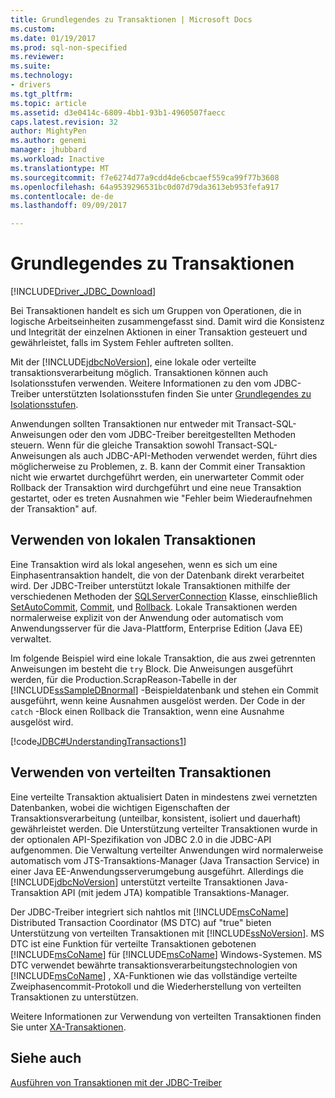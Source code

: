 ```yaml
---
title: Grundlegendes zu Transaktionen | Microsoft Docs
ms.custom: 
ms.date: 01/19/2017
ms.prod: sql-non-specified
ms.reviewer: 
ms.suite: 
ms.technology:
- drivers
ms.tgt_pltfrm: 
ms.topic: article
ms.assetid: d3e0414c-6809-4bb1-93b1-4960507faecc
caps.latest.revision: 32
author: MightyPen
ms.author: genemi
manager: jhubbard
ms.workload: Inactive
ms.translationtype: MT
ms.sourcegitcommit: f7e6274d77a9cdd4de6cbcaef559ca99f77b3608
ms.openlocfilehash: 64a9539296531bc0d07d79da3613eb953fefa917
ms.contentlocale: de-de
ms.lasthandoff: 09/09/2017

---
```

# <a name="understanding-transactions"></a>Grundlegendes zu Transaktionen
[!INCLUDE[Driver_JDBC_Download](../../includes/driver_jdbc_download.md)]

  Bei Transaktionen handelt es sich um Gruppen von Operationen, die in logische Arbeitseinheiten zusammengefasst sind. Damit wird die Konsistenz und Integrität der einzelnen Aktionen in einer Transaktion gesteuert und gewährleistet, falls im System Fehler auftreten sollten.  
  
 Mit der [!INCLUDE[jdbcNoVersion](../../includes/jdbcnoversion_md.md)], eine lokale oder verteilte transaktionsverarbeitung möglich. Transaktionen können auch Isolationsstufen verwenden. Weitere Informationen zu den vom JDBC-Treiber unterstützten Isolationsstufen finden Sie unter [Grundlegendes zu Isolationsstufen](../../connect/jdbc/understanding-isolation-levels.md).  
  
 Anwendungen sollten Transaktionen nur entweder mit Transact-SQL-Anweisungen oder den vom JDBC-Treiber bereitgestellten Methoden steuern. Wenn für die gleiche Transaktion sowohl Transact-SQL-Anweisungen als auch JDBC-API-Methoden verwendet werden, führt dies möglicherweise zu Problemen, z. B. kann der Commit einer Transaktion nicht wie erwartet durchgeführt werden, ein unerwarteter Commit oder Rollback der Transaktion wird durchgeführt und eine neue Transaktion gestartet, oder es treten Ausnahmen wie "Fehler beim Wiederaufnehmen der Transaktion" auf.  
  
## <a name="using-local-transactions"></a>Verwenden von lokalen Transaktionen  
 Eine Transaktion wird als lokal angesehen, wenn es sich um eine Einphasentransaktion handelt, die von der Datenbank direkt verarbeitet wird. Der JDBC-Treiber unterstützt lokale Transaktionen mithilfe der verschiedenen Methoden der [SQLServerConnection](../../connect/jdbc/reference/sqlserverconnection-class.md) Klasse, einschließlich [SetAutoCommit](../../connect/jdbc/reference/setautocommit-method-sqlserverconnection.md), [Commit](../../connect/jdbc/reference/commit-method-sqlserverconnection.md), und [Rollback](../../connect/jdbc/reference/rollback-method.md). Lokale Transaktionen werden normalerweise explizit von der Anwendung oder automatisch vom Anwendungsserver für die Java-Plattform, Enterprise Edition (Java EE) verwaltet.  
  
 Im folgende Beispiel wird eine lokale Transaktion, die aus zwei getrennten Anweisungen im besteht die `try` Block. Die Anweisungen ausgeführt werden, für die Production.ScrapReason-Tabelle in der [!INCLUDE[ssSampleDBnormal](../../includes/sssampledbnormal_md.md)] -Beispieldatenbank und stehen ein Commit ausgeführt, wenn keine Ausnahmen ausgelöst werden. Der Code in der `catch` -Block einen Rollback die Transaktion, wenn eine Ausnahme ausgelöst wird.  
  
 [!code[JDBC#UnderstandingTransactions1](../../connect/jdbc/codesnippet/Java/understanding-transactions_1.java)]  
  
## <a name="using-distributed-transactions"></a>Verwenden von verteilten Transaktionen  
 Eine verteilte Transaktion aktualisiert Daten in mindestens zwei vernetzten Datenbanken, wobei die wichtigen Eigenschaften der Transaktionsverarbeitung (unteilbar, konsistent, isoliert und dauerhaft) gewährleistet werden. Die Unterstützung verteilter Transaktionen wurde in der optionalen API-Spezifikation von JDBC 2.0 in die JDBC-API aufgenommen. Die Verwaltung verteilter Anwendungen wird normalerweise automatisch vom JTS-Transaktions-Manager (Java Transaction Service) in einer Java EE-Anwendungsserverumgebung ausgeführt. Allerdings die [!INCLUDE[jdbcNoVersion](../../includes/jdbcnoversion_md.md)] unterstützt verteilte Transaktionen Java-Transaktion API (mit jedem JTA) kompatible Transaktions-Manager.  
  
 Der JDBC-Treiber integriert sich nahtlos mit [!INCLUDE[msCoName](../../includes/msconame_md.md)] Distributed Transaction Coordinator (MS DTC) auf "true" bieten Unterstützung von verteilten Transaktionen mit [!INCLUDE[ssNoVersion](../../includes/ssnoversion_md.md)]. MS DTC ist eine Funktion für verteilte Transaktionen gebotenen [!INCLUDE[msCoName](../../includes/msconame_md.md)] für [!INCLUDE[msCoName](../../includes/msconame_md.md)] Windows-Systemen. MS DTC verwendet bewährte transaktionsverarbeitungstechnologien von [!INCLUDE[msCoName](../../includes/msconame_md.md)] , XA-Funktionen wie das vollständige verteilte Zweiphasencommit-Protokoll und die Wiederherstellung von verteilten Transaktionen zu unterstützen.  
  
 Weitere Informationen zur Verwendung von verteilten Transaktionen finden Sie unter [XA-Transaktionen](../../connect/jdbc/understanding-xa-transactions.md).  
  
## <a name="see-also"></a>Siehe auch  
 [Ausführen von Transaktionen mit der JDBC-Treiber](../../connect/jdbc/performing-transactions-with-the-jdbc-driver.md)  
  
  

